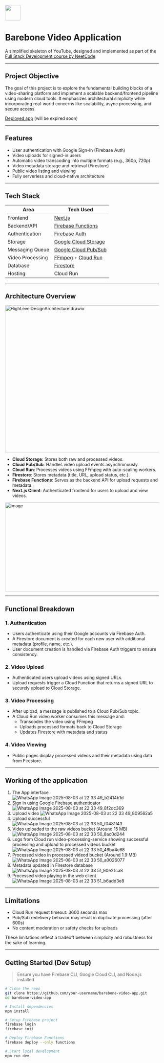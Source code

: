<img src="https://github.com/user-attachments/assets/753ebea5-5721-4c9e-a920-f7387b9b4e83" width="50">

# Barebone Video Application

A simplified skeleton of YouTube, designed and implemented as part of the [Full Stack Development course by NeetCode](https://neetcode.io/courses/full-stack-dev/0).

---

## Project Objective

The goal of this project is to explore the fundamental building blocks of a video-sharing platform and implement a scalable backend/frontend pipeline using modern cloud tools. It emphasizes architectural simplicity while incorporating real-world concerns like scalability, async processing, and secure access.

[Deployed app](http://barebone-video-app-web-client-913761568395.us-central1.run.app) (will be expired soon) 

---

## Features

-  User authentication with Google Sign-In (Firebase Auth)
-  Video uploads for signed-in users
-  Automatic video transcoding into multiple formats (e.g., 360p, 720p)
-  Video metadata storage and retrieval (Firestore)
-  Public video listing and viewing
-  Fully serverless and cloud-native architecture

---

## Tech Stack

| Area                 | Tech Used                                                                 |
|----------------------|---------------------------------------------------------------------------|
| Frontend             | [Next.js](https://nextjs.org/)                                            |
| Backend/API          | [Firebase Functions](https://firebase.google.com/docs/functions)          |
| Authentication       | [Firebase Auth](https://firebase.google.com/docs/auth)                    |
| Storage              | [Google Cloud Storage](https://cloud.google.com/storage)                  |
| Messaging Queue      | [Google Cloud Pub/Sub](https://cloud.google.com/pubsub)                   |
| Video Processing     | [FFmpeg](https://ffmpeg.org/) + [Cloud Run](https://cloud.run/)           |
| Database             | [Firestore](https://firebase.google.com/docs/firestore)                   |
| Hosting              | Cloud Run                                                                 |

---

## Architecture Overview

<img width="741" height="481" alt="HighLevelDesignArchitecture drawio" src="https://github.com/user-attachments/assets/b391be50-5df0-46d5-8e36-443fd8b88453" />

- **Cloud Storage**: Stores both raw and processed videos.
- **Cloud Pub/Sub**: Handles video upload events asynchronously.
- **Cloud Run**: Processes videos using FFmpeg with auto-scaling workers.
- **Firestore**: Stores metadata (title, URL, upload status, etc.).
- **Firebase Functions**: Serves as the backend API for upload requests and metadata.
- **Next.js Client**: Authenticated frontend for users to upload and view videos.

<img width="1071" height="291" alt="image" src="https://github.com/user-attachments/assets/7dd917d4-099e-4a04-bb8d-cd82b057235a" />

---

## Functional Breakdown

### 1. **Authentication**
- Users authenticate using their Google accounts via Firebase Auth.
- A Firestore document is created for each new user with additional metadata (profile, name, etc.).
- User document creation is handled via Firebase Auth triggers to ensure consistency.

### 2. **Video Upload**
- Authenticated users upload videos using signed URLs.
- Upload requests trigger a Cloud Function that returns a signed URL to securely upload to Cloud Storage.

### 3. **Video Processing**
- After upload, a message is published to a Cloud Pub/Sub topic.
- A Cloud Run video worker consumes this message and:
  - Transcodes the video using FFmpeg
  - Uploads processed formats back to Cloud Storage
  - Updates Firestore with metadata and status

### 4. **Video Viewing**
- Public pages display processed videos and their metadata using data from Firestore.

---

## Working of the application

1. The App interface ![WhatsApp Image 2025-08-03 at 22 33 49_b2414b1d](https://github.com/user-attachments/assets/7d7b5564-fae8-41e3-9cfa-1a33d970a0b4)  
2. Sign in using Google Firebase authenticator ![WhatsApp Image 2025-08-03 at 22 33 49_8f2dc369](https://github.com/user-attachments/assets/24bf342e-7c83-4b5d-b8a0-43c40c016b03)  
3. Upload video ![WhatsApp Image 2025-08-03 at 22 33 49_809562a5](https://github.com/user-attachments/assets/70f7dc20-3506-4b6c-9e8d-04ae378e26a1)  
4. Upload successful ![WhatsApp Image 2025-08-03 at 22 33 50_f0481f43](https://github.com/user-attachments/assets/c0f17cab-c5a9-4a5f-921b-43630feba402)  
5. Video uploaded to the raw videos bucket (Around 15 MB) ![WhatsApp Image 2025-08-03 at 22 33 50_8ac0d244](https://github.com/user-attachments/assets/f69f50a3-b343-40ad-a6f5-7a285af5e6e5)  
6. Logs from Cloud run video-processing-service showing successful processing and upload to processed videos bucket ![WhatsApp Image 2025-08-03 at 22 33 50_46ba4c68](https://github.com/user-attachments/assets/407b431f-9c1c-496a-a3e2-2fdb9d0bbda7)  
7. Processed video in processed videod bucket (Around 1.9 MB) ![WhatsApp Image 2025-08-03 at 22 33 50_a0026077](https://github.com/user-attachments/assets/f52c75d8-e1d9-412e-9a86-f92158d171a0)  
8. Metadata updated in Firestore database ![WhatsApp Image 2025-08-03 at 22 33 51_90e21ca8](https://github.com/user-attachments/assets/22a06a82-0b99-41f8-9dcb-9b0625c71b4d)  
9. Processed video playing in the web client ![WhatsApp Image 2025-08-03 at 22 33 51_b6add3e8](https://github.com/user-attachments/assets/d72b234c-4376-4095-a13e-aa211d5f781f)  

---

## Limitations

- Cloud Run request timeout: 3600 seconds max
- Pub/Sub redelivery behavior may result in duplicate processing (after 600s)
- No content moderation or safety checks for uploads

These limitations reflect a tradeoff between simplicity and robustness for the sake of learning.

---

## Getting Started (Dev Setup)

> Ensure you have Firebase CLI, Google Cloud CLI, and Node.js installed.

```bash
# Clone the repo
git clone https://github.com/your-username/barebone-video-app.git
cd barebone-video-app

# Install dependencies
npm install

# Setup Firebase project
firebase login
firebase init

# Deploy Firebase Functions
firebase deploy --only functions

# Start local development
npm run dev
